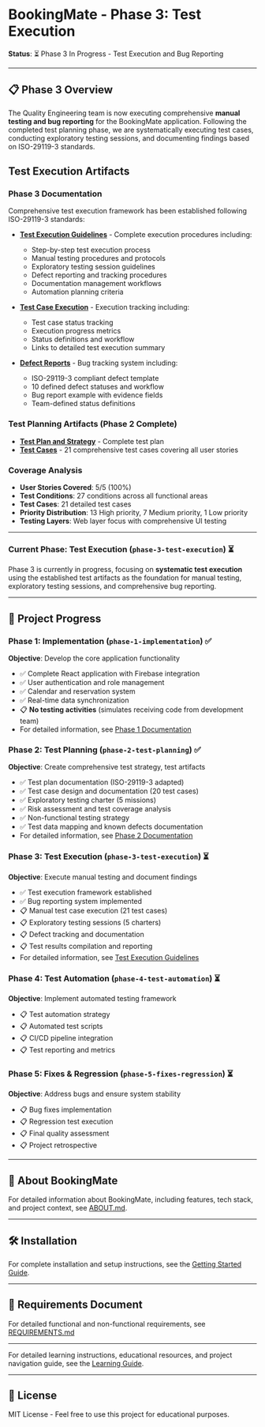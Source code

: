 # BookingMate - Phase 3: Test Execution

**Status**: ⏳ Phase 3 In Progress - Test Execution and Bug Reporting

---

## 📋 Phase 3 Overview

The Quality Engineering team is now executing comprehensive **manual testing and bug reporting** for the BookingMate application. Following the completed test planning phase, we are systematically executing test cases, conducting exploratory testing sessions, and documenting findings based on ISO-29119-3 standards.

## Test Execution Artifacts

### Phase 3 Documentation
Comprehensive test execution framework has been established following ISO-29119-3 standards:

- **[Test Execution Guidelines](docs/TEST_EXECUTION_GUIDELINES.md)** - Complete execution procedures including:
  - Step-by-step test execution process
  - Manual testing procedures and protocols
  - Exploratory testing session guidelines
  - Defect reporting and tracking procedures
  - Documentation management workflows
  - Automation planning criteria

- **[Test Case Execution](docs/wiki/TestCaseExecution.md)** - Execution tracking including:
  - Test case status tracking
  - Execution progress metrics
  - Status definitions and workflow
  - Links to detailed test execution summary

- **[Defect Reports](docs/wiki/DefectReports.md)** - Bug tracking system including:
  - ISO-29119-3 compliant defect template
  - 10 defined defect statuses and workflow
  - Bug report example with evidence fields
  - Team-defined status definitions

### Test Planning Artifacts (Phase 2 Complete)
- **[Test Plan and Strategy](docs/wiki/TestStrategyAndPlan.md)** - Complete test plan
- **[Test Cases](docs/wiki/TestCases.md)** - 21 comprehensive test cases covering all user stories

### Coverage Analysis
- **User Stories Covered**: 5/5 (100%)
- **Test Conditions**: 27 conditions across all functional areas
- **Test Cases**: 21 detailed test cases
- **Priority Distribution**: 13 High priority, 7 Medium priority, 1 Low priority
- **Testing Layers**: Web layer focus with comprehensive UI testing

---

### Current Phase: Test Execution (`phase-3-test-execution`) ⏳
Phase 3 is currently in progress, focusing on **systematic test execution** using the established test artifacts as the foundation for manual testing, exploratory testing sessions, and comprehensive bug reporting.

---

## 📌 Project Progress

### Phase 1: Implementation (`phase-1-implementation`) ✅
**Objective**: Develop the core application functionality
- ✅ Complete React application with Firebase integration
- ✅ User authentication and role management
- ✅ Calendar and reservation system
- ✅ Real-time data synchronization
- 📋 **No testing activities** (simulates receiving code from development team)
- For detailed information, see [Phase 1 Documentation](docs/PHASE_1.md)

### Phase 2: Test Planning (`phase-2-test-planning`) ✅
**Objective**: Create comprehensive test strategy, test artifacts
- ✅ Test plan documentation (ISO-29119-3 adapted)
- ✅ Test case design and documentation (20 test cases)
- ✅ Exploratory testing charter (5 missions)
- ✅ Risk assessment and test coverage analysis
- ✅ Non-functional testing strategy
- ✅ Test data mapping and known defects documentation
- For detailed information, see [Phase 2 Documentation](docs/PHASE_2.md)

### Phase 3: Test Execution (`phase-3-test-execution`) ⏳
**Objective**: Execute manual testing and document findings
- ✅ Test execution framework established
- ✅ Bug reporting system implemented
- 📋 Manual test case execution (21 test cases)
- 📋 Exploratory testing sessions (5 charters)
- 📋 Defect tracking and documentation
- 📋 Test results compilation and reporting
- For detailed information, see [Test Execution Guidelines](docs/TEST_EXECUTION_GUIDELINES.md)

### Phase 4: Test Automation (`phase-4-test-automation`) ⏳
**Objective**: Implement automated testing framework
- 📋 Test automation strategy
- 📋 Automated test scripts
- 📋 CI/CD pipeline integration
- 📋 Test reporting and metrics

### Phase 5: Fixes & Regression (`phase-5-fixes-regression`) ⏳
**Objective**: Address bugs and ensure system stability
- 📋 Bug fixes implementation
- 📋 Regression test execution
- 📋 Final quality assessment
- 📋 Project retrospective

---

## 📖 About BookingMate

For detailed information about BookingMate, including features, tech stack, and project context, see [ABOUT.md](./docs/ABOUT.md).

---

## 🛠️ Installation

For complete installation and setup instructions, see the [Getting Started Guide](docs/GETTING_STARTED.md).

---

## 📝 Requirements Document

For detailed functional and non-functional requirements, see [REQUIREMENTS.md](./docs/REQUIREMENTS.md)

---

For detailed learning instructions, educational resources, and project navigation guide, see the [Learning Guide](docs/LEARNING_GUIDE.md).

---

## 📄 License

MIT License - Feel free to use this project for educational purposes.